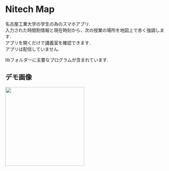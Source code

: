 # Nitech Map

名古屋工業大学の学生の為のスマホアプリ.  
入力された時間割情報と現在時刻から、次の授業の場所を地図上で赤く強調します.  
アプリを開くだけで講義室を確認できます.  
アプリは配信していません.  

libフォルダーに主要なプログラムが含まれています.

## デモ画像

<img src="https://user-images.githubusercontent.com/74134260/142160404-5eef7dd6-129c-403c-84e4-8b03fc061e93.gif" width="250">
